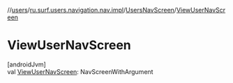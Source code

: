 //[users](../../../index.md)/[ru.surf.users.navigation.nav.impl](../index.md)/[UsersNavScreen](index.md)/[ViewUserNavScreen](-view-user-nav-screen.md)

# ViewUserNavScreen

[androidJvm]\
val [ViewUserNavScreen](-view-user-nav-screen.md): NavScreenWithArgument
